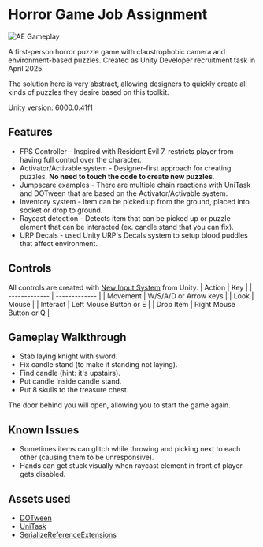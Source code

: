 # Horror Game Job Assignment

![AE Gameplay](/AE_Gameplay.gif)

A first-person horror puzzle game with claustrophobic camera and environment-based puzzles. Created as Unity Developer recruitment task in April 2025.

The solution here is very abstract, allowing designers to quickly create all kinds of puzzles they desire based on this toolkit.

Unity version: 6000.0.41f1

## Features
- FPS Controller - Inspired with Resident Evil 7, restricts player from having full control over the character.
- Activator/Activable system - Designer-first approach for creating puzzles. **No need to touch the code to create new puzzles**.
- Jumpscare examples - There are multiple chain reactions with UniTask and DOTween that are based on the Activator/Activable system.
- Inventory system - Item can be picked up from the ground, placed into socket or drop to ground.
- Raycast detection - Detects item that can be picked up or puzzle element that can be interacted (ex. candle stand that you can fix).
- URP Decals - used Unity URP's Decals system to setup blood puddles that affect environment.

## Controls
All controls are created with [New Input System](https://docs.unity3d.com/Packages/com.unity.inputsystem@1.14/manual/index.html) from Unity.
| Action | Key |
| ------------- | ------------- |
| Movement  | W/S/A/D or Arrow keys  |
| Look | Mouse |
| Interact | Left Mouse Button or E |
| Drop Item | Right Mouse Button or Q |

## Gameplay Walkthrough
- Stab laying knight with sword.
- Fix candle stand (to make it standing not laying).
- Find candle (hint: it's upstairs).
- Put candle inside candle stand.
- Put 8 skulls to the treasure chest.

The door behind you will open, allowing you to start the game again.

## Known Issues
- Sometimes items can glitch while throwing and picking next to each other (causing them to be unresponsive).
- Hands can get stuck visually when raycast element in front of player gets disabled.

## Assets used
- [DOTween](https://github.com/Demigiant/dotween)
- [UniTask](https://github.com/Cysharp/UniTask)
- [SerializeReferenceExtensions](https://github.com/mackysoft/Unity-SerializeReferenceExtensions)
